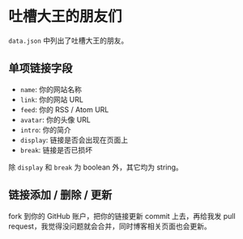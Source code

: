 # 吐槽大王的朋友们

`data.json` 中列出了吐槽大王的朋友。

## 单项链接字段 ##

* `name`: 你的网站名称
* `link`: 你的网站 URL
* `feed`: 你的 RSS / Atom URL
* `avatar`: 你的头像 URL
* `intro`: 你的简介
* `display`: 链接是否会出现在页面上
* `break`: 链接是否已损坏

除 `display` 和 `break` 为 boolean 外，其它均为 string。

## 链接添加 / 删除 / 更新 ##

fork 到你的 GitHub 账户，把你的链接更新 commit 上去，再给我发 pull request，我觉得没问题就会合并，同时博客相关页面也会更新。